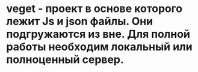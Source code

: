 # veget - проект в основе которого лежит Js и json файлы. Они подгружаются из вне. Для полной работы необходим локальный или полноценный сервер.
